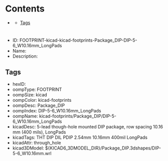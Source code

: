 



Contents
========

* [](#)
	* [Tags](#tags)

# 

- ID: FOOTPRINT-kicad-kicad-footprints-Package_DIP-DIP-5-6_W10.16mm_LongPads
- Name: 
- Description: 

## Tags

- hexID: 
- oompType: FOOTPRINT
- oompSize: kicad
- oompColor: kicad-footprints
- oompDesc: Package_DIP
- oompIndex: DIP-5-6_W10.16mm_LongPads
- oompName: kicad-footprints/Package_DIP/DIP-5-6_W10.16mm_LongPads
- kicadDesc: 5-lead though-hole mounted DIP package, row spacing 10.16 mm (400 mils), LongPads
- kicadTags: THT DIP DIL PDIP 2.54mm 10.16mm 400mil LongPads
- kicadAttr: through_hole
- kicad3DModel: ${KICAD6_3DMODEL_DIR}/Package_DIP.3dshapes/DIP-5-6_W10.16mm.wrl
